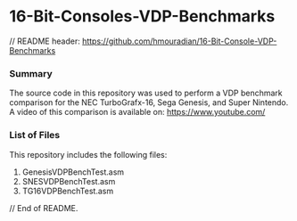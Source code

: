 # 16-Bit-Consoles-VDP-Benchmarks

// README header: https://github.com/hmouradian/16-Bit-Console-VDP-Benchmarks

### Summary

The source code in this repository was used to perform a VDP benchmark comparison for the NEC TurboGrafx-16, Sega Genesis, and Super Nintendo. A video of this comparison is available on: https://www.youtube.com/

### List of Files

This repository includes the following files:
1) GenesisVDPBenchTest.asm
2) SNESVDPBenchTest.asm
3) TG16VDPBenchTest.asm

// End of README.
